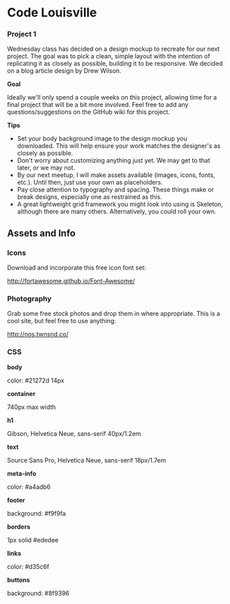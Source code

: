 # Code Louisville
### Project 1


Wednesday class has decided on a design mockup to recreate for our next project. The goal was to pick a clean, simple layout with the intention of replicating it as closely as possible, building it to be responsive. We decided on a blog article design by Drew Wilson.

**Goal**

Ideally we'll only spend a couple weeks on this project, allowing time for a final project that will be a bit more involved. Feel free to add any questions/suggestions on the GitHub wiki for this project.

**Tips**

- Set your body background image to the design mockup you downloaded. This will help ensure your work matches the designer's as closely as possible.
- Don't worry about customizing anything just yet. We may get to that later, or we may not.
- By our next meetup, I will make assets available (images, icons, fonts, etc.). Until then, just use your own as placeholders.
- Pay close attention to typography and spacing. These things make or break designs, especially one as restrained as this.
- A great lightweight grid framework you might look into using is Skeleton, although there are many others. Alternatively, you could roll your own.


## Assets and Info

### Icons

Download and incorporate this free icon font set: 

http://fortawesome.github.io/Font-Awesome/

### Photography

Grab some free stock photos and drop them in where appropriate. This is a cool site, but feel free to use anything: 

http://nos.twnsnd.co/

### CSS

**body**

color: #21272d
14px

**container**

740px max width

**h1**

Gibson, Helvetica Neue, sans-serif
40px/1.2em

**text**

Source Sans Pro, Helvetica Neue, sans-serif
18px/1.7em

**meta-info**

color: #a4adb6

**footer**

background: #f9f9fa

**borders**

1px solid #ededee

**links**

color: #d35c6f

**buttons**

background: #8f9396
